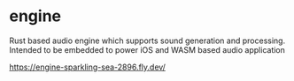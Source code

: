 # engine

Rust based audio engine which supports sound generation and processing. Intended to be embedded to power iOS and WASM based audio application 

https://engine-sparkling-sea-2896.fly.dev/
